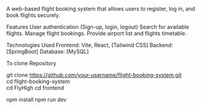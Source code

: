 A web-based flight booking system that allows users to register, log in, and book flights securely.

Features
User authentication (Sign-up, login, logout)
Search for available flights.
Manage flight bookings.
Provide airport list and flights timetable.

Technologies Used
Frontend: Vite, React, [Tailwind CSS]
Backend: [SpringBoot]
Database: [MySQL]

To clone Repository

git clone https://github.com/your-username/flight-booking-system.git  
cd flight-booking-system  
cd FlyHigh
cd frontend

npm install
npm run dev
